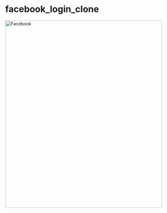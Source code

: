 # facebook_login_clone
<img src="![image](https://github.com/gamechanger2580/facebook_clone/assets/52589175/506744d8-d782-433e-a44b-cf2df41059da)" alt="Facebook" width="500" height="600">
